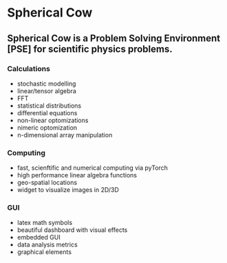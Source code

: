 # Spherical Cow

## Spherical Cow is a Problem Solving Environment [PSE] for scientific physics problems. 

### Calculations 
  * stochastic modelling
  * linear/tensor algebra 
  * FFT
  * statistical distributions
  * differential equations 
  * non-linear optomizations 
  * nimeric optomization 
  * n-dimensional array manipulation 
 
### Computing 
  * fast, scienftific and numerical computing via pyTorch
  * high performance linear algebra functions 
  * geo-spatial locations
  * widget to visualize images in 2D/3D
  
### GUI 
* latex math symbols
* beautiful dashboard with visual effects
* embedded GUI
* data analysis metrics
* graphical elements 
